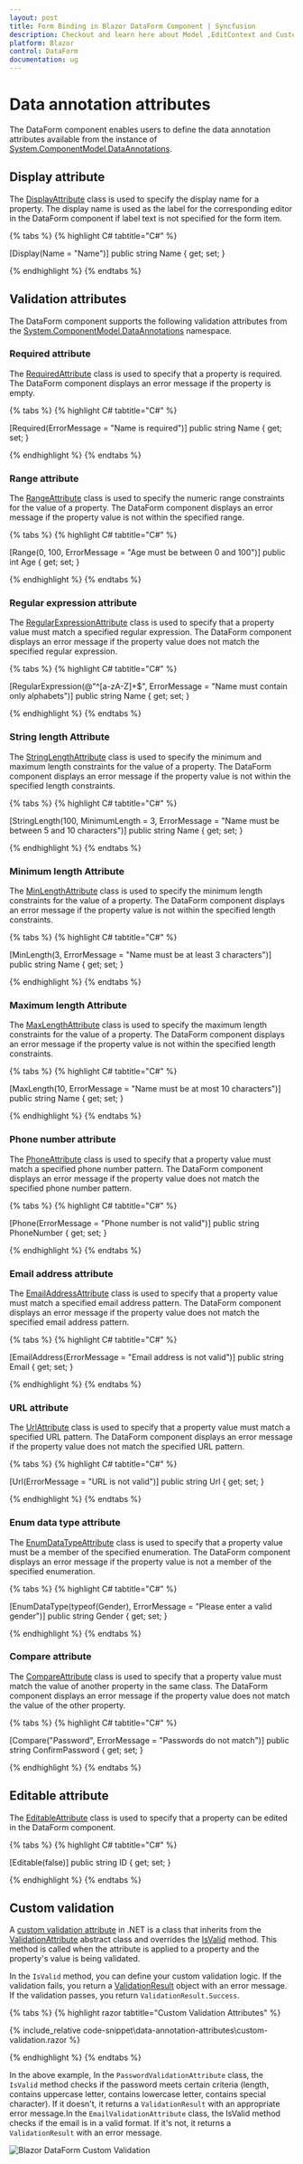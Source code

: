 ```yaml
---
layout: post
title: Form Binding in Blazor DataForm Component | Syncfusion
description: Checkout and learn here about Model ,EditContext and Custom Validation attributes binding with Blazor DataForm component.
platform: Blazor
control: DataForm
documentation: ug
---
```


# Data annotation attributes

The DataForm component enables users to define the data annotation attributes available from the instance of [System.ComponentModel.DataAnnotations](https://learn.microsoft.com/en-us/dotnet/api/system.componentmodel.dataannotations?view=net-5.0). 

## Display attribute

The [DisplayAttribute](https://learn.microsoft.com/en-us/dotnet/api/system.componentmodel.dataannotations.displayattribute?view=net-5.0) class is used to specify the display name for a property. The display name is used as the label for the corresponding editor in the DataForm component if label text is not specified for the form item. 

{% tabs %}
{% highlight C# tabtitle="C#"  %}

[Display(Name = "Name")]
public string Name { get; set; }

{% endhighlight %}
{% endtabs %}

## Validation attributes

The DataForm component supports the following validation attributes from the [System.ComponentModel.DataAnnotations](https://learn.microsoft.com/en-us/dotnet/api/system.componentmodel.dataannotations?view=net-5.0) namespace.

### Required attribute

The [RequiredAttribute](https://learn.microsoft.com/en-us/dotnet/api/system.componentmodel.dataannotations.requiredattribute?view=net-5.0) class is used to specify that a property is required. The DataForm component displays an error message if the property is empty. 

{% tabs %}
{% highlight C# tabtitle="C#"  %}

[Required(ErrorMessage = "Name is required")]
public string Name { get; set; }

{% endhighlight %}
{% endtabs %}

### Range attribute

The [RangeAttribute](https://learn.microsoft.com/en-us/dotnet/api/system.componentmodel.dataannotations.rangeattribute?view=net-5.0) class is used to specify the numeric range constraints for the value of a property. The DataForm component displays an error message if the property value is not within the specified range. 

{% tabs %}
{% highlight C# tabtitle="C#"  %}

[Range(0, 100, ErrorMessage = "Age must be between 0 and 100")]
public int Age { get; set; }

{% endhighlight %}
{% endtabs %}

### Regular expression attribute

The [RegularExpressionAttribute](https://learn.microsoft.com/en-us/dotnet/api/system.componentmodel.dataannotations.regularexpressionattribute?view=net-5.0) class is used to specify that a property value must match a specified regular expression. The DataForm component displays an error message if the property value does not match the specified regular expression. 

{% tabs %}
{% highlight C# tabtitle="C#"  %}

[RegularExpression(@"^[a-zA-Z]+$", ErrorMessage = "Name must contain only alphabets")]
public string Name { get; set; }

{% endhighlight %}
{% endtabs %}

### String length Attribute

The [StringLengthAttribute](https://learn.microsoft.com/en-us/dotnet/api/system.componentmodel.dataannotations.stringlengthattribute?view=net-5.0) class is used to specify the minimum and maximum length constraints for the value of a property. The DataForm component displays an error message if the property value is not within the specified length constraints. 

{% tabs %}
{% highlight C# tabtitle="C#"  %}

 [StringLength(100, MinimumLength = 3, ErrorMessage = "Name must be between 5 and 10 characters")]
 public string Name { get; set; }

{% endhighlight %}
{% endtabs %}

### Minimum length Attribute

The [MinLengthAttribute](https://learn.microsoft.com/en-us/dotnet/api/system.componentmodel.dataannotations.minlengthattribute?view=net-5.0) class is used to specify the minimum length constraints for the value of a property. The DataForm component displays an error message if the property value is not within the specified length constraints. 

{% tabs %}
{% highlight C# tabtitle="C#"  %}

[MinLength(3, ErrorMessage = "Name must be at least 3 characters")]
public string Name { get; set; }

{% endhighlight %}
{% endtabs %}

### Maximum length Attribute

The [MaxLengthAttribute](https://learn.microsoft.com/en-us/dotnet/api/system.componentmodel.dataannotations.maxlengthattribute?view=net-5.0) class is used to specify the maximum length constraints for the value of a property. The DataForm component displays an error message if the property value is not within the specified length constraints. 

{% tabs %}
{% highlight C# tabtitle="C#"  %}

[MaxLength(10, ErrorMessage = "Name must be at most 10 characters")]
public string Name { get; set; }

{% endhighlight %}
{% endtabs %}

### Phone number attribute

The [PhoneAttribute](https://learn.microsoft.com/en-us/dotnet/api/system.componentmodel.dataannotations.phoneattribute?view=net-5.0) class is used to specify that a property value must match a specified phone number pattern. The DataForm component displays an error message if the property value does not match the specified phone number pattern. 

{% tabs %}
{% highlight C# tabtitle="C#"  %}

[Phone(ErrorMessage = "Phone number is not valid")]
public string PhoneNumber { get; set; }

{% endhighlight %}
{% endtabs %}

### Email address attribute

The [EmailAddressAttribute](https://learn.microsoft.com/en-us/dotnet/api/system.componentmodel.dataannotations.emailaddressattribute?view=net-5.0) class is used to specify that a property value must match a specified email address pattern. The DataForm component displays an error message if the property value does not match the specified email address pattern. 

{% tabs %}
{% highlight C# tabtitle="C#"  %}

[EmailAddress(ErrorMessage = "Email address is not valid")]
public string Email { get; set; }

{% endhighlight %}
{% endtabs %}

### URL attribute

The [UrlAttribute](https://learn.microsoft.com/en-us/dotnet/api/system.componentmodel.dataannotations.urlattribute?view=net-5.0) class is used to specify that a property value must match a specified URL pattern. The DataForm component displays an error message if the property value does not match the specified URL pattern. 

{% tabs %}
{% highlight C# tabtitle="C#"  %}

[Url(ErrorMessage = "URL is not valid")]
public string Url { get; set; }

{% endhighlight %}
{% endtabs %}

### Enum data type attribute

The [EnumDataTypeAttribute](https://learn.microsoft.com/en-us/dotnet/api/system.componentmodel.dataannotations.enumdatatypeattribute?view=net-5.0) class is used to specify that a property value must be a member of the specified enumeration. The DataForm component displays an error message if the property value is not a member of the specified enumeration. 

{% tabs %}
{% highlight C# tabtitle="C#"  %}

 [EnumDataType(typeof(Gender), ErrorMessage = "Please enter a valid gender")]
 public string Gender { get; set; }

{% endhighlight %}
{% endtabs %}

### Compare attribute

The [CompareAttribute](https://learn.microsoft.com/en-us/dotnet/api/system.componentmodel.dataannotations.compareattribute?view=net-5.0) class is used to specify that a property value must match the value of another property in the same class. The DataForm component displays an error message if the property value does not match the value of the other property. 

{% tabs %}
{% highlight C# tabtitle="C#"  %}

[Compare("Password", ErrorMessage = "Passwords do not match")]
public string ConfirmPassword { get; set; }

{% endhighlight %}
{% endtabs %}

## Editable attribute

The [EditableAttribute](https://learn.microsoft.com/en-us/dotnet/api/system.componentmodel.dataannotations.editableattribute?view=net-5.0) class is used to specify that a property can be edited in the DataForm component. 

{% tabs %}
{% highlight C# tabtitle="C#"  %}

[Editable(false)]
public string ID { get; set; }

{% endhighlight %}
{% endtabs %}

## Custom validation

A [custom validation attribute](https://learn.microsoft.com/en-us/previous-versions/aspnet/cc668224(v=vs.100)#creating-a-custom-validation-attribute) in .NET is a class that inherits from the [ValidationAttribute](https://learn.microsoft.com/en-us/dotnet/api/system.componentmodel.dataannotations.validationattribute?view=net-8.0&redirectedfrom=MSDN) abstract class and overrides the [IsValid](https://learn.microsoft.com/en-us/dotnet/api/system.componentmodel.dataannotations.validationattribute.isvalid?view=net-8.0#system-componentmodel-dataannotations-validationattribute-isvalid(system-object)) method. This method is called when the attribute is applied to a property and the property's value is being validated.

In the `IsValid` method, you can define your custom validation logic. If the validation fails, you return a [ValidationResult](https://learn.microsoft.com/en-us/dotnet/api/system.componentmodel.dataannotations.validationresult?view=net-8.0) object with an error message. If the validation passes, you return `ValidationResult.Success`.

{% tabs %}
{% highlight razor tabtitle="Custom Validation Attributes"  %}

{% include_relative code-snippet\data-annotation-attributes\custom-validation.razor %}

{% endhighlight %}
{% endtabs %}

 In the above example, In the `PasswordValidationAttribute` class, the `IsValid` method checks if the password meets certain criteria (length, contains uppercase letter, contains lowercase letter, contains special character). If it doesn't, it returns a `ValidationResult` with an appropriate error message.In the `EmailValidationAttribute` class, the IsValid method checks if the email is in a valid format. If it's not, it returns a `ValidationResult` with an error message. 

![Blazor DataForm Custom Validation](images/blazor_dataform_customvalidation.png)